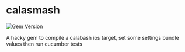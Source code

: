 calasmash
=========

[![Gem Version](https://badge.fury.io/rb/calasmash.png)](http://badge.fury.io/rb/calasmash)

A hacky gem to compile a calabash ios target, set some settings bundle values then run cucumber tests
